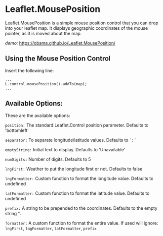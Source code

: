 # Leaflet.MousePosition

Leaflet.MousePosition is a simple mouse position control that you can drop into your leaflet map. It displays geographic coordinates of the mouse pointer, as it is moved about the map.

*demo:* https://obama.github.io/Leaflet.MousePosition/

## Using the Mouse Position Control

Insert the following line:

    ...
    L.control.mousePosition().addTo(map);
    ...

## Available Options:

These are the available options:

`position:` The standard Leaflet.Control position parameter. Defaults to 'bottomleft'

`separator:` To separate longitude\latitude values. Defaults to ' : '

`emptyString:` Initial text to display. Defaults to 'Unavailable'

`numDigits:` Number of digits. Defaults to 5

`lngFirst:` Weather to put the longitude first or not. Defaults to false

`lngFormatter:` Custom function to format the longitude value. Defaults to undefined

`latFormatter:` Custom function to format the latitude value. Defaults to undefined

`prefix:` A string to be prepended to the coordinates. Defaults to the empty string ‘’.

`formatter:` A custom function to format the entire value. If used will ignore: `lngFirst`, `lngFormatter`, `latFormatter`, `prefix`

